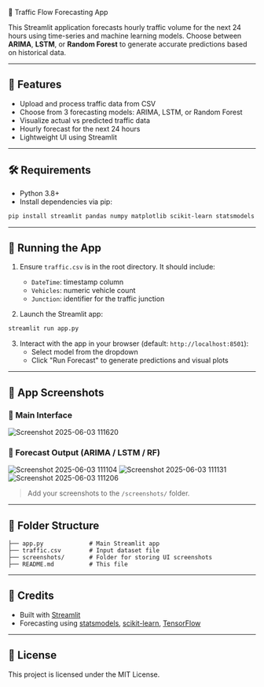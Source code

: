  🚦 Traffic Flow Forecasting App

This Streamlit application forecasts hourly traffic volume for the next 24 hours using time-series and machine learning models. Choose between **ARIMA**, **LSTM**, or **Random Forest** to generate accurate predictions based on historical data.

---

## 🔧 Features

* Upload and process traffic data from CSV
* Choose from 3 forecasting models: ARIMA, LSTM, or Random Forest
* Visualize actual vs predicted traffic data
* Hourly forecast for the next 24 hours
* Lightweight UI using Streamlit

---

## 🛠️ Requirements

* Python 3.8+
* Install dependencies via pip:

```bash
pip install streamlit pandas numpy matplotlib scikit-learn statsmodels tensorflow
```

---

## 🚀 Running the App

1. Ensure `traffic.csv` is in the root directory. It should include:
   - `DateTime`: timestamp column
   - `Vehicles`: numeric vehicle count
   - `Junction`: identifier for the traffic junction

2. Launch the Streamlit app:

```bash
streamlit run app.py
```

3. Interact with the app in your browser (default: `http://localhost:8501`):
   - Select model from the dropdown
   - Click "Run Forecast" to generate predictions and visual plots

---

## 📸 App Screenshots

### 🔹 Main Interface

![Screenshot 2025-06-03 111620](https://github.com/user-attachments/assets/83395bf7-c8a0-45eb-a86a-255798988963)

### 🔹 Forecast Output (ARIMA / LSTM / RF)

![Screenshot 2025-06-03 111104](https://github.com/user-attachments/assets/e244f83b-eb6c-4798-8c07-56aa48f265c9)
![Screenshot 2025-06-03 111131](https://github.com/user-attachments/assets/8ac185f7-b1b3-46b9-858f-b10dc2d88fc6)
![Screenshot 2025-06-03 111206](https://github.com/user-attachments/assets/d0c74a09-5579-4817-91c2-c94a3d1ef6c7)


> Add your screenshots to the `/screenshots/` folder.

---

## 📁 Folder Structure

```
├── app.py             # Main Streamlit app
├── traffic.csv        # Input dataset file
├── screenshots/       # Folder for storing UI screenshots
├── README.md          # This file
```

---

## 🙌 Credits

* Built with [Streamlit](https://streamlit.io/)
* Forecasting using [statsmodels](https://www.statsmodels.org/), [scikit-learn](https://scikit-learn.org/), [TensorFlow](https://www.tensorflow.org/)

---

## 📜 License

This project is licensed under the MIT License.
